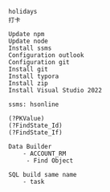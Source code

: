 ```
holidays
打卡

```

```
Update npm
Update node
Install ssms
Configuration outlook
Configuration git
Install git
Install typora
Install zip
Install Visual Studio 2022

```

```
ssms: hsonline
```

```
(?PKValue)
(?FindState_Id)
(?FindState_If)
```

```
Data Builder
	- ACCOUNT_RM
	 - Find Object
```

```
SQL build same name
	- task
```

